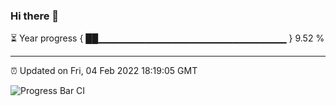### Hi there 👋

⏳ Year progress { ██▁▁▁▁▁▁▁▁▁▁▁▁▁▁▁▁▁▁▁▁▁▁▁▁▁▁▁▁ } 9.52 %

---

⏰ Updated on Fri, 04 Feb 2022 18:19:05 GMT

![Progress Bar CI](https://github.com/ZhaoGui/ZhaoGui/workflows/Progress%20Bar%20CI/badge.svg)
